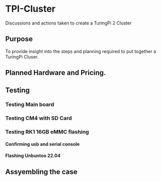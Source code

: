 # TPI-Cluster
Discussions and actions taken to create a TuringPi 2 Cluster

## Purpose

To provide insight into the steps and planning required to put together a TuringPi Cluser.


## Planned Hardware and Pricing.

## Testing

### Testing Main board

### Testing CM4 with SD Card

### Testing RK1 16GB eMMC flashing
#### Confirming usb and serial console
#### Flashing Unbuntoo 22.04

## Assyembling the case
